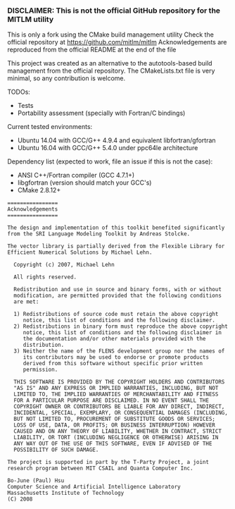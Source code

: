 ### DISCLAIMER: This is **not** the official GitHub repository for the MITLM utility
This is only a fork using the CMake build management utility
Check the official repository at https://github.com/mitlm/mitlm
Acknowledgements are reproduced from the official README at the end of the file

This project was created as an alternative to the autotools-based build management from the official repository. The CMakeLists.txt file is very minimal, so any contribution is welcome.

TODOs:
* Tests
* Portability assessment (specially with Fortran/C bindings)

Current tested environments:
* Ubuntu 14.04 with GCC/G++ 4.9.4 and equivalent libfortran/gfortran
* Ubuntu 16.04 with GCC/G++ 5.4.0 under ppc64le architecture

Dependency list (expected to work, file an issue if this is not the case):
* ANSI C++/Fortran compiler (GCC 4.7.1+)
* libgfortran (version should match your GCC's)
* CMake 2.8.12+

```
================
Acknowledgements
================

The design and implementation of this toolkit benefited significantly
from the SRI Language Modeling Toolkit by Andreas Stolcke.

The vector library is partially derived from the Flexible Library for
Efficient Numerical Solutions by Michael Lehn.

  Copyright (c) 2007, Michael Lehn

  All rights reserved.

  Redistribution and use in source and binary forms, with or without
  modification, are permitted provided that the following conditions
  are met:

  1) Redistributions of source code must retain the above copyright
     notice, this list of conditions and the following disclaimer.
  2) Redistributions in binary form must reproduce the above copyright
     notice, this list of conditions and the following disclaimer in
     the documentation and/or other materials provided with the
     distribution.
  3) Neither the name of the FLENS development group nor the names of
     its contributors may be used to endorse or promote products
     derived from this software without specific prior written
     permission.

  THIS SOFTWARE IS PROVIDED BY THE COPYRIGHT HOLDERS AND CONTRIBUTORS
  "AS IS" AND ANY EXPRESS OR IMPLIED WARRANTIES, INCLUDING, BUT NOT
  LIMITED TO, THE IMPLIED WARRANTIES OF MERCHANTABILITY AND FITNESS
  FOR A PARTICULAR PURPOSE ARE DISCLAIMED. IN NO EVENT SHALL THE
  COPYRIGHT OWNER OR CONTRIBUTORS BE LIABLE FOR ANY DIRECT, INDIRECT,
  INCIDENTAL, SPECIAL, EXEMPLARY, OR CONSEQUENTIAL DAMAGES (INCLUDING,
  BUT NOT LIMITED TO, PROCUREMENT OF SUBSTITUTE GOODS OR SERVICES;
  LOSS OF USE, DATA, OR PROFITS; OR BUSINESS INTERRUPTION) HOWEVER
  CAUSED AND ON ANY THEORY OF LIABILITY, WHETHER IN CONTRACT, STRICT
  LIABILITY, OR TORT (INCLUDING NEGLIGENCE OR OTHERWISE) ARISING IN
  ANY WAY OUT OF THE USE OF THIS SOFTWARE, EVEN IF ADVISED OF THE
  POSSIBILITY OF SUCH DAMAGE.

The project is supported in part by the T-Party Project, a joint
research program between MIT CSAIL and Quanta Computer Inc.

Bo-June (Paul) Hsu
Computer Science and Artificial Intelligence Laboratory
Massachusetts Institute of Technology
(C) 2008 
```


